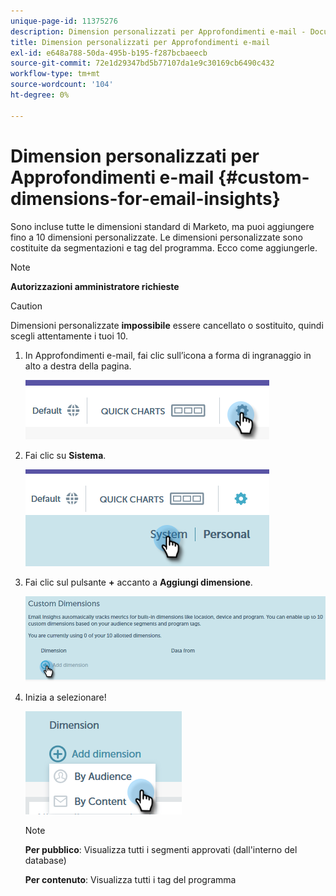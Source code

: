 ```yaml
---
unique-page-id: 11375276
description: Dimension personalizzati per Approfondimenti e-mail - Documenti Marketo - Documentazione del prodotto
title: Dimension personalizzati per Approfondimenti e-mail
exl-id: e648a788-50da-495b-b195-f287bcbaeecb
source-git-commit: 72e1d29347bd5b77107da1e9c30169cb6490c432
workflow-type: tm+mt
source-wordcount: '104'
ht-degree: 0%

---
```


# Dimension personalizzati per Approfondimenti e-mail {#custom-dimensions-for-email-insights}

Sono incluse tutte le dimensioni standard di Marketo, ma puoi aggiungere fino a 10 dimensioni personalizzate. Le dimensioni personalizzate sono costituite da segmentazioni e tag del programma. Ecco come aggiungerle.

>[!NOTE]
>
>**Autorizzazioni amministratore richieste**

>[!CAUTION]
>
>Dimensioni personalizzate **impossibile** essere cancellato o sostituito, quindi scegli attentamente i tuoi 10.

1. In Approfondimenti e-mail, fai clic sull’icona a forma di ingranaggio in alto a destra della pagina.

   ![](assets/cd1.png)

1. Fai clic su **Sistema**.

   ![](assets/cd2.png)

1. Fai clic sul pulsante **+** accanto a **Aggiungi dimensione**.

   ![](assets/cd3.png)

1. Inizia a selezionare!

   ![](assets/cd4.png)

   >[!NOTE]
   >
   >**Per pubblico**: Visualizza tutti i segmenti approvati (dall&#39;interno del database)
   >
   >**Per contenuto**: Visualizza tutti i tag del programma
